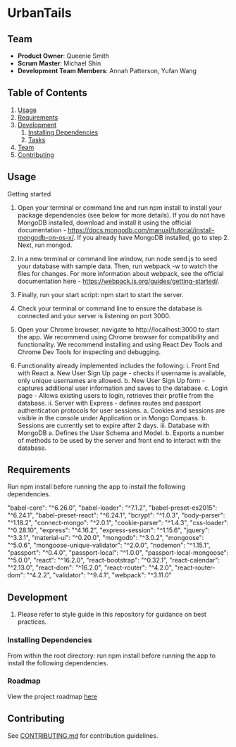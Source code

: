 # UrbanTails

>

## Team

  - __Product Owner__: Queenie Smith
  - __Scrum Master__: Michael Shin
  - __Development Team Members__: Annah Patterson, Yufan Wang

## Table of Contents

1. [Usage](#Usage)
1. [Requirements](#requirements)
1. [Development](#development)
    1. [Installing Dependencies](#installing-dependencies)
    1. [Tasks](#tasks)
1. [Team](#team)
1. [Contributing](#contributing)

## Usage

Getting started

1. Open your terminal or command line and run npm install to install your package dependencies (see below for more details). If you do not have MongoDB installed, download and install it using the official documentation - https://docs.mongodb.com/manual/tutorial/install-mongodb-on-os-x/.  If you already have MongoDB installed, go to step 2. Next, run mongod.

2. In a new terminal or command line window, run node seed.js to seed your database with sample data.  Then, run webpack -w to watch the files for changes.  For more information about webpack, see the official documentation here - https://webpack.js.org/guides/getting-started/.

3. Finally, run your start script: npm start to start the server.

4. Check your terminal or command line to ensure the database is connected and your server is listening on port 3000.

5. Open your Chrome browser, navigate to http://localhost:3000 to start the app.  We recommend using Chrome browser for compatibility and functionality.  We recommend installing and using React Dev Tools and Chrome Dev Tools for inspecting and debugging.

6. Functionality already implemented includes the following:
    i. Front End with React
        a. New User Sign Up page - checks if username is available, only unique usernames are allowed.
        b. New User Sign Up form - captures additional user information and saves to the database.
        c. Login page - Allows existing users to login, retrieves their profile from the database.
    ii. Server with Express - defines routes and passport authentication protocols for user sessions.
        a. Cookies and sessions are visible in the console under Application or in Mongo Compass.
        b. Sessions are currently set to expire after 2 days.
    iii. Database with MongoDB
        a. Defines the User Schema and Model.
        b. Exports a number of methods to be used by the server and front end to interact with the database.


## Requirements

Run npm install before running the app to install the following dependencies.

"babel-core": "^6.26.0",
"babel-loader": "^7.1.2",
"babel-preset-es2015": "^6.24.1",
"babel-preset-react": "^6.24.1",
"bcrypt": "^1.0.3",
"body-parser": "^1.18.2",
"connect-mongo": "^2.0.1",
"cookie-parser": "^1.4.3",
"css-loader": "^0.28.10",
"express": "^4.16.2",
"express-session": "^1.15.6",
"jquery": "^3.3.1",
"material-ui": "^0.20.0",
"mongodb": "^3.0.2",
"mongoose": "^5.0.6",
"mongoose-unique-validator": "^2.0.0",
"nodemon": "^1.15.1",
"passport": "^0.4.0",
"passport-local": "^1.0.0",
"passport-local-mongoose": "^5.0.0",
"react": "^16.2.0",
"react-bootstrap": "^0.32.1",
"react-calendar": "^2.13.0",
"react-dom": "^16.2.0",
"react-router": "^4.2.0",
"react-router-dom": "^4.2.2",
"validator": "^9.4.1",
"webpack": "^3.11.0"

## Development

1. Please refer to style guide in this repository for guidance on best practices.

### Installing Dependencies

From within the root directory: run npm install before running the app to install the following dependencies.

### Roadmap

View the project roadmap [here](LINK_TO_PROJECT_ISSUES)


## Contributing

See [CONTRIBUTING.md](CONTRIBUTING.md) for contribution guidelines.
